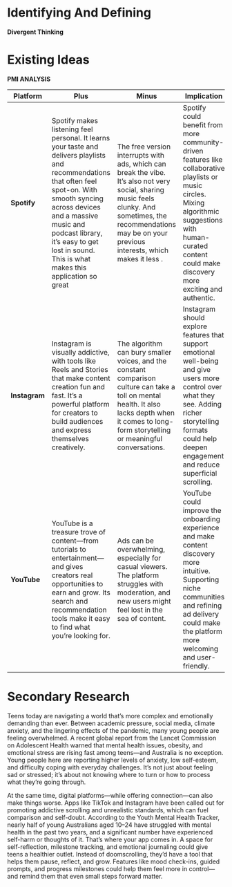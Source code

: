 # Identifying And Defining

**Divergent Thinking**





# Existing Ideas

**PMI ANALYSIS**



| Platform     |  Plus |  Minus |  Implication |
|--------------|--------|----------|----------------|
| **Spotify**  | Spotify makes listening feel personal. It learns your taste and delivers playlists and recommendations that often feel spot-on. With smooth syncing across devices and a massive music and podcast library, it’s easy to get lost in sound. This is what makes this application so great | The free version interrupts with ads, which can break the vibe. It’s also not very social, sharing music feels clunky. And sometimes, the recommendations may be on your previous interests, which makes it less . | Spotify could benefit from more community-driven features like collaborative playlists or music circles. Mixing algorithmic suggestions with human-curated content could make discovery more exciting and authentic. |
| **Instagram**| Instagram is visually addictive, with tools like Reels and Stories that make content creation fun and fast. It’s a powerful platform for creators to build audiences and express themselves creatively. | The algorithm can bury smaller voices, and the constant comparison culture can take a toll on mental health. It also lacks depth when it comes to long-form storytelling or meaningful conversations. | Instagram should explore features that support emotional well-being and give users more control over what they see. Adding richer storytelling formats could help deepen engagement and reduce superficial scrolling. |
| **YouTube**  | YouTube is a treasure trove of content—from tutorials to entertainment—and gives creators real opportunities to earn and grow. Its search and recommendation tools make it easy to find what you’re looking for. | Ads can be overwhelming, especially for casual viewers. The platform struggles with moderation, and new users might feel lost in the sea of content. | YouTube could improve the onboarding experience and make content discovery more intuitive. Supporting niche communities and refining ad delivery could make the platform more welcoming and user-friendly. |

# Secondary Research 

Teens today are navigating a world that’s more complex and emotionally demanding than ever. Between academic pressure, social media, climate anxiety, and the lingering effects of the pandemic, many young people are feeling overwhelmed. A recent global report from the Lancet Commission on Adolescent Health warned that mental health issues, obesity, and emotional stress are rising fast among teens—and Australia is no exception. Young people here are reporting higher levels of anxiety, low self-esteem, and difficulty coping with everyday challenges. It’s not just about feeling sad or stressed; it’s about not knowing where to turn or how to process what they’re going through.

At the same time, digital platforms—while offering connection—can also make things worse. Apps like TikTok and Instagram have been called out for promoting addictive scrolling and unrealistic standards, which can fuel comparison and self-doubt. According to the Youth Mental Health Tracker, nearly half of young Australians aged 10–24 have struggled with mental health in the past two years, and a significant number have experienced self-harm or thoughts of it. That’s where your app comes in. A space for self-reflection, milestone tracking, and emotional journaling could give teens a healthier outlet. Instead of doomscrolling, they’d have a tool that helps them pause, reflect, and grow. Features like mood check-ins, guided prompts, and progress milestones could help them feel more in control—and remind them that even small steps forward matter.
